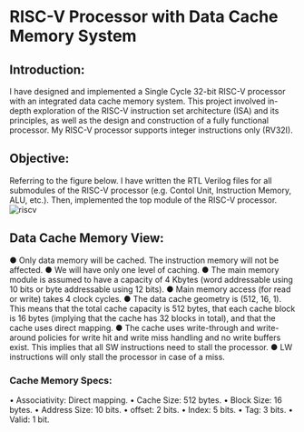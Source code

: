 # RISC-V Processor with Data Cache Memory System
## Introduction:
I have designed and implemented a Single Cycle 32-bit RISC-V processor with an integrated data cache memory system. This project involved in-depth exploration of the RISC-V instruction set architecture (ISA) and its principles, as well as the design and construction of a fully functional processor. My RISC-V processor supports integer instructions only (RV32I).
## Objective:
Referring to the figure below. I have written the RTL Verilog files for all submodules of the RISC-V processor (e.g. Contol Unit, Instruction Memory, ALU, etc.). Then, implemented the top module of the RISC-V processor.
![riscv](https://github.com/mo2men3la2/RISC-V-Processor-with-Data-Cache-Memory-System/assets/54054905/c230a034-a2ad-4ddb-969c-248a1f11dea1)
## Data Cache Memory View:
  ● Only data memory will be cached. The instruction memory will not be affected. 
  ● We will have only one level of caching.
  ● The main memory module is assumed to have a capacity of 4 Kbytes (word addressable using 10 bits or 
    byte addressable using 12 bits).
  ● Main memory access (for read or write) takes 4 clock cycles.
  ● The data cache geometry is (512, 16, 1). This means that the total cache capacity is 512 bytes, that each 
    cache block is 16 bytes (implying that the cache has 32 blocks in total), and that the cache uses direct 
    mapping.
  ● The cache uses write-through and write-around policies for write hit and write miss handling and no 
    write buffers exist. This implies that all SW instructions need to stall the processor.
  ● LW instructions will only stall the processor in case of a miss.
### Cache Memory Specs:
  • Associativity: Direct mapping.
  • Cache Size: 512 bytes.
  • Block Size: 16 bytes.
  • Address Size: 10 bits.
  • offset: 2 bits.
  • Index: 5 bits.
  • Tag: 3 bits.
  • Valid: 1 bit.
